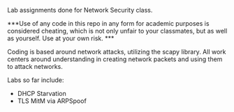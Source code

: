 Lab assignments done for Network Security class.  

***Use of any code in this repo in any form for academic purposes is considered cheating, which is not only unfair to your classmates,
but as well as yourself. Use at your own risk. ***

Coding is based around network attacks, utilizing the scapy library. All work centers around understanding in creating network packets and using them to attack networks.

Labs so far include:

  - DHCP Starvation
  - TLS MitM via ARPSpoof
